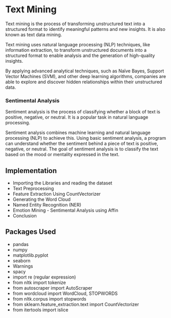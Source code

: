 # Text Mining
Text mining is the process of transforming unstructured text into a structured format to identify meaningful patterns and new insights. It is also known as text data mining. 

Text mining uses natural language processing (NLP) techniques, like information extraction, to transform unstructured documents into a structured format to enable analysis and the generation of high-quality insights. 

By applying advanced analytical techniques, such as Naïve Bayes, Support Vector Machines (SVM), and other deep learning algorithms, companies are able to explore and discover hidden relationships within their unstructured data.

### Sentimental Analysis 
Sentiment analysis is the process of classifying whether a block of text is positive, negative, or neutral. It is a popular task in natural language processing. 

Sentiment analysis combines machine learning and natural language processing (NLP) to achieve this. Using basic sentiment analysis, a program can understand whether the sentiment behind a piece of text is positive, negative, or neutral. The goal of sentiment analysis is to classify the text based on the mood or mentality expressed in the text.

## Implementation
- Importing the Libraries and reading the dataset
- Text Preprocessing
- Feature Extraction Using CountVectorizer
- Generating the Word Cloud
- Named Entity Recognition (NER)
- Emotion Mining - Sentimental Analysis using Affin
- Conclusion

## Packages Used
- pandas
- numpy
- matplotlib.pyplot
- seaborn
- Warnings 
- spacy
- import re (regular expression)
- from nltk import tokenize
- from autoscraper import AutoScraper
- from wordcloud import WordCloud, STOPWORDS
- from nltk.corpus import stopwords
- from sklearn.feature_extraction.text import CountVectorizer
- from itertools import islice
